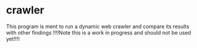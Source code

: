 # crawler
This program is ment to run a dynamic web crawler and compare its results with other findings
!!!!Note this is a work in progress and should not be used yet!!!!
